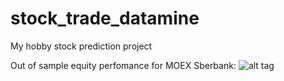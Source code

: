 # stock_trade_datamine

My hobby stock prediction project

Out of sample equity perfomance for MOEX Sberbank:
![alt tag](https://raw.githubusercontent.com/xmvlad/stock_trade_datamine/master/img/sber/out_of_sample_test_equity_15106_trades.png)